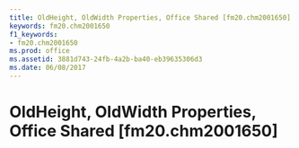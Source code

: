 ```yaml
---
title: OldHeight, OldWidth Properties, Office Shared [fm20.chm2001650]
keywords: fm20.chm2001650
f1_keywords:
- fm20.chm2001650
ms.prod: office
ms.assetid: 3881d743-24fb-4a2b-ba40-eb39635306d3
ms.date: 06/08/2017
---
```



# OldHeight, OldWidth Properties, Office Shared [fm20.chm2001650]

